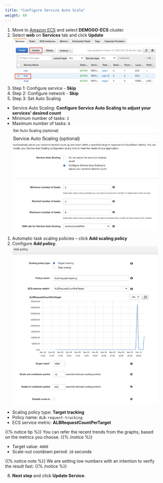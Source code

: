 ```yaml
---
title: "Configure Service Auto Scale"
weight: 49
---
```


1. Move to [Amazon ECS](https://console.aws.amazon.com/ecs) and select **DEMOGO-ECS** cluster.
2. Select **web** on **Services** tab and click **Update**
![WebUpdate](../../../../static/images/autoscale/web_update.svg)
3. Step 1: Configure service - **Skip**
4. Step 2: Configure network - **Skip**
5. Step 3: Set Auto Scaling
* Service Auto Scaling: **Configure Service Auto Scaling to adjust your services' desired count**
* Minimum number of tasks: `2`
* Maximum number of tasks: `8` 
![SetAutoScaling](../../../../static/images/autoscale/set_auto_scaling.png)
1. Automatic task scaling policies – click **Add scaling policy**
2. Configure **Add policy**.
![TargetTracking](../../../../static/images/autoscale/target_tracking.png)
* Scaling policy type: **Target tracking**
* Policy name: `ALB-request-tracking`
* ECS service metric: **ALBRequestCountPerTarget**

{{% notice tip %}}
You can refer the recent trends from the graphs, based on the metrics you choose. 
{{% /notice %}}
* Target value: `4000` 
* Scale-out cooldown period: `10` seconds 

{{% notice note %}}
We are setting low numbers with an intention to verify the result fast.
{{% /notice %}}

8. **Next step** and click **Update Service**. 

